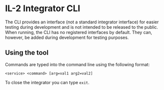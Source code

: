 # IL-2 Integrator CLI
The CLI provides an interface (not a standard integrator interface) for easier testing during
development and is not intended to be released to the public.
When running, the CLI has no registered interfaces by default. They can, however, be added during
development for testing purposes.

## Using the tool
Commands are typed into the command line using the following format:

`<service> <command> [arg=val1 arg2=val2]`

To close the integrator you can type `exit`.
